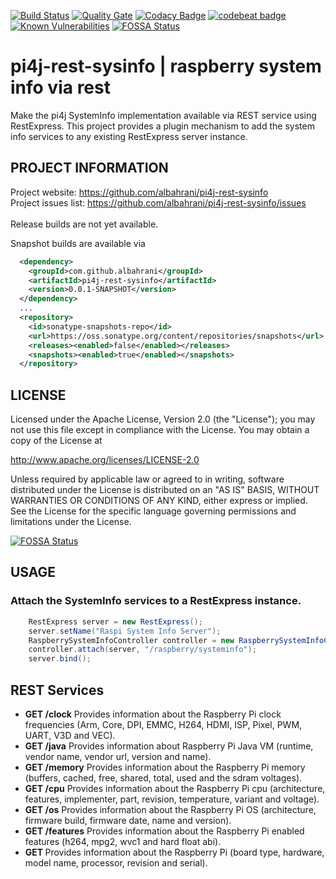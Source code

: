 [![Build Status](https://travis-ci.org/albahrani/pi4j-rest-sysinfo.svg?branch=master)](https://travis-ci.org/albahrani/pi4j-rest-sysinfo)
[![Quality Gate](https://sonarcloud.io/api/project_badges/measure?project=com.github.albahrani%3Api4j-rest-sysinfo&metric=alert_status)](https://sonarcloud.io/dashboard?id=com.github.albahrani%3Api4j-rest-sysinfo)
[![Codacy Badge](https://api.codacy.com/project/badge/Grade/ff5b8211108841e288bc73b188a9d806)](https://app.codacy.com/app/albahrani/pi4j-rest-sysinfo?utm_source=github.com&utm_medium=referral&utm_content=albahrani/pi4j-rest-sysinfo&utm_campaign=badger)
[![codebeat badge](https://codebeat.co/badges/73611634-3b3a-44d2-a83a-ca19139257ca)](https://codebeat.co/projects/github-com-albahrani-pi4j-rest-sysinfo-master)
[![Known Vulnerabilities](https://snyk.io/test/github/albahrani/pi4j-rest-sysinfo/badge.svg?targetFile=pom.xml)](https://snyk.io/test/github/albahrani/pi4j-rest-sysinfo?targetFile=pom.xml)
[![FOSSA Status](https://app.fossa.io/api/projects/git%2Bgithub.com%2Falbahrani%2Fpi4j-rest-sysinfo.svg?type=shield)](https://app.fossa.io/projects/git%2Bgithub.com%2Falbahrani%2Fpi4j-rest-sysinfo?ref=badge_shield)
# pi4j-rest-sysinfo | raspberry system info via rest
Make the pi4j SystemInfo implementation available via REST service using RestExpress.
This project provides a plugin mechanism to add the system info services to any existing RestExpress server instance.

## PROJECT INFORMATION

Project website: https://github.com/albahrani/pi4j-rest-sysinfo <br />
Project issues list: https://github.com/albahrani/pi4j-rest-sysinfo/issues <br />
<br />
Release builds are not yet available.

Snapshot builds are available via
```xml
  <dependency>
    <groupId>com.github.albahrani</groupId>
    <artifactId>pi4j-rest-sysinfo</artifactId>
    <version>0.0.1-SNAPSHOT</version>
  </dependency>
  ...
  <repository>
    <id>sonatype-snapshots-repo</id>
    <url>https://oss.sonatype.org/content/repositories/snapshots</url>
    <releases><enabled>false</enabled></releases>
    <snapshots><enabled>true</enabled></snapshots>
  </repository>
```

## LICENSE
 Licensed under the Apache License, Version 2.0 (the "License");
 you may not use this file except in compliance with the License.
 You may obtain a copy of the License at

 http://www.apache.org/licenses/LICENSE-2.0
  
 Unless required by applicable law or agreed to in writing, software
 distributed under the License is distributed on an "AS IS" BASIS,
 WITHOUT WARRANTIES OR CONDITIONS OF ANY KIND, either express or implied.
 See the License for the specific language governing permissions and
 limitations under the License.


[![FOSSA Status](https://app.fossa.io/api/projects/git%2Bgithub.com%2Falbahrani%2Fpi4j-rest-sysinfo.svg?type=large)](https://app.fossa.io/projects/git%2Bgithub.com%2Falbahrani%2Fpi4j-rest-sysinfo?ref=badge_large)

## USAGE
### Attach the SystemInfo services to a RestExpress instance.
```Java
	RestExpress server = new RestExpress();
	server.setName("Raspi System Info Server");
	RaspberrySystemInfoController controller = new RaspberrySystemInfoController();
	controller.attach(server, "/raspberry/systeminfo");
	server.bind();
```

## REST Services
 * **GET <baseUri>/clock**
 Provides information about the Raspberry Pi clock frequencies (Arm, Core, DPI, EMMC, H264, HDMI, ISP, Pixel, PWM, UART, V3D and VEC).
 * **GET <baseUri>/java**
 Provides information about Raspberry Pi Java VM (runtime, vendor name, vendor url, version and name).
 * **GET <baseUri>/memory**
 Provides information about the Raspberry Pi memory (buffers, cached, free, shared, total, used and the sdram voltages).
 * **GET <baseUri>/cpu**
 Provides information about the Raspberry Pi cpu (architecture, features, implementer, part, revision, temperature, variant and voltage).
 * **GET <baseUri>/os**
 Provides information about the Raspberry Pi OS (architecture, firmware build, firmware date, name and version).
 * **GET <baseUri>/features**
 Provides information about the Raspberry Pi enabled features (h264, mpg2, wvc1 and hard float abi).
 * **GET <baseUri>**
 Provides information about the Raspberry Pi (board type, hardware, model name, processor, revision and serial).
